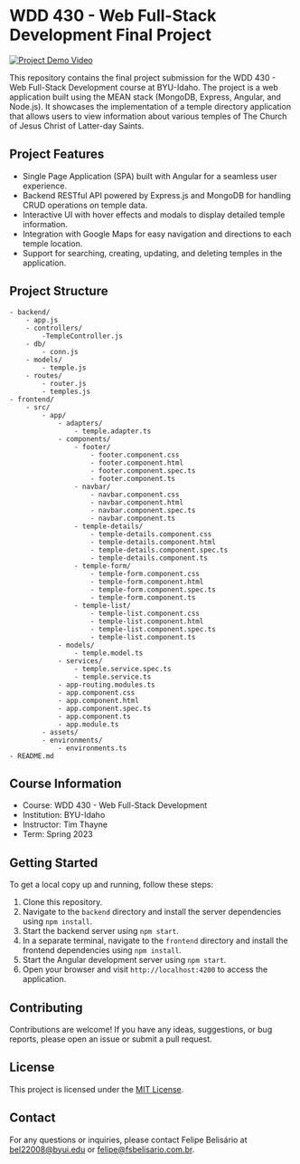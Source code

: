 # WDD 430 - Web Full-Stack Development Final Project

[![Project Demo Video](https://img.youtube.com/vi/jv5n81jy8Aw/maxresdefault.jpg)](https://youtu.be/jv5n81jy8Aw)

This repository contains the final project submission for the WDD 430 - Web Full-Stack Development course at BYU-Idaho. The project is a web application built using the MEAN stack (MongoDB, Express, Angular, and Node.js). It showcases the implementation of a temple directory application that allows users to view information about various temples of The Church of Jesus Christ of Latter-day Saints.

## Project Features

- Single Page Application (SPA) built with Angular for a seamless user experience.
- Backend RESTful API powered by Express.js and MongoDB for handling CRUD operations on temple data.
- Interactive UI with hover effects and modals to display detailed temple information.
- Integration with Google Maps for easy navigation and directions to each temple location.
- Support for searching, creating, updating, and deleting temples in the application.

## Project Structure

```
- backend/
    - app.js
    - controllers/
        -TempleController.js
    - db/
        - conn.js
    - models/
        - temple.js
    - routes/
        - router.js
        - temples.js
- frontend/
    - src/
        - app/
            - adapters/
                - temple.adapter.ts
            - components/
                - footer/
                    - footer.component.css
                    - footer.component.html
                    - footer.component.spec.ts
                    - footer.component.ts
                - navbar/
                    - navbar.component.css
                    - navbar.component.html
                    - navbar.component.spec.ts
                    - navbar.component.ts
                - temple-details/
                    - temple-details.component.css
                    - temple-details.component.html
                    - temple-details.component.spec.ts
                    - temple-details.component.ts
                - temple-form/
                    - temple-form.component.css
                    - temple-form.component.html
                    - temple-form.component.spec.ts
                    - temple-form.component.ts
                - temple-list/
                    - temple-list.component.css
                    - temple-list.component.html
                    - temple-list.component.spec.ts
                    - temple-list.component.ts
            - models/
                - temple.model.ts
            - services/
                - temple.service.spec.ts
                - temple.service.ts
            - app-routing.modules.ts
            - app.component.css
            - app.component.html
            - app.component.spec.ts
            - app.component.ts
            - app.module.ts
        - assets/
        - environments/
            - environments.ts
- README.md

```


## Course Information

- Course: WDD 430 - Web Full-Stack Development
- Institution: BYU-Idaho
- Instructor: Tim Thayne
- Term: Spring 2023

## Getting Started

To get a local copy up and running, follow these steps:

1. Clone this repository.
2. Navigate to the `backend` directory and install the server dependencies using `npm install`.
3. Start the backend server using `npm start`.
4. In a separate terminal, navigate to the `frontend` directory and install the frontend dependencies using `npm install`.
5. Start the Angular development server using `npm start`.
6. Open your browser and visit `http://localhost:4200` to access the application.

## Contributing

Contributions are welcome! If you have any ideas, suggestions, or bug reports, please open an issue or submit a pull request.

## License

This project is licensed under the [MIT License](LICENSE).

## Contact

For any questions or inquiries, please contact Felipe Belisário at [bel22008@byui.edu](mailto:bel22008@byui.edu) or [felipe@fsbelisario.com.br](mailto:felipe@fsbelisario.com.br).
